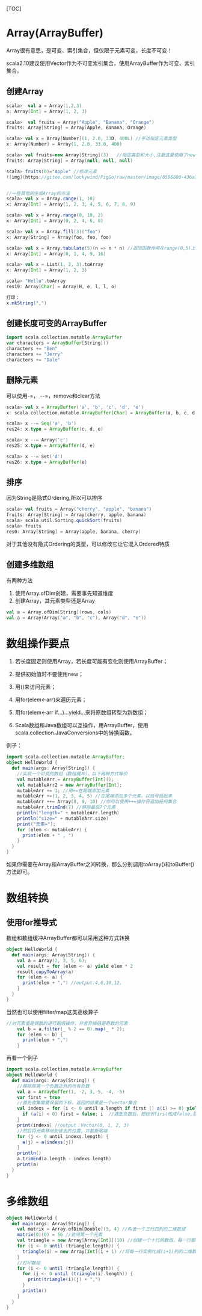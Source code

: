 [TOC]

# Array(ArrayBuffer)

Array很有意思，是可变、索引集合，但仅限于元素可变，长度不可变！

scala2.10建议使用Vector作为不可变索引集合，使用ArrayBuffer作为可变、索引集合。

## 创建Array

```scala
scala>  val a = Array(1,2,3) 
a: Array[Int] = Array(1, 2, 3)

scala>  val fruits = Array("Apple", "Banana", "Orange")
fruits: Array[String] = Array(Apple, Banana, Orange)

scala> val x = Array[Number](1, 2.0, 33D, 400L) //手动指定元素类型
x: Array[Number] = Array(1, 2.0, 33.0, 400)

scala> val fruits=new Array[String](3)   //指定类型和大小,注意这里使用了new关键字
fruits: Array[String] = Array(null, null, null)

scala> fruits(0)="Apple" //修改元素
![img](https://gitee.com/luckywind/PigGo/raw/master/image/8596800-436a7a7348ad342e.png)


//一些其他的生成Array的方法
scala> val x = Array.range(1, 10)
x: Array[Int] = Array(1, 2, 3, 4, 5, 6, 7, 8, 9)

scala> val x = Array.range(0, 10, 2)
x: Array[Int] = Array(0, 2, 4, 6, 8)

scala> val x = Array.fill(3)("foo")
x: Array[String] = Array(foo, foo, foo)

scala> val x = Array.tabulate(5)(n => n * n) //返回函数作用在range(0,5)上的结果
x: Array[Int] = Array(0, 1, 4, 9, 16)

scala> val x = List(1, 2, 3).toArray
x: Array[Int] = Array(1, 2, 3)

scala> "Hello".toArray
res19: Array[Char] = Array(H, e, l, l, o)

打印：
x.mkString(",")
```

## 创建长度可变的ArrayBuffer

```scala
import scala.collection.mutable.ArrayBuffer
var characters = ArrayBuffer[String]()
characters += "Ben"
characters += "Jerry"
characters += "Dale"
```

## 删除元素

可以使用-=， --=，remove和clear方法

```scala
scala> val x = ArrayBuffer('a', 'b', 'c', 'd', 'e')
x: scala.collection.mutable.ArrayBuffer[Char] = ArrayBuffer(a, b, c, d, e)

scala> x --= Seq('a', 'b')
res24: x.type = ArrayBuffer(c, d, e)

scala> x --= Array('c')
res25: x.type = ArrayBuffer(d, e)

scala> x --= Set('d')
res26: x.type = ArrayBuffer(e)
```

## 排序

因为String是隐式Ordering,所以可以排序

```scala
scala> val fruits = Array("cherry", "apple", "banana")
fruits: Array[String] = Array(cherry, apple, banana)
scala> scala.util.Sorting.quickSort(fruits)
scala> fruits
res0: Array[String] = Array(apple, banana, cherry)
```

对于其他没有隐式Ordering的类型，可以修改它让它混入Ordered特质

## 创建多维数组

有两种方法

1. 使用Array.ofDim创建，需要事先知道维度
2. 创建Array，其元素类型还是Array

```scala
val a = Array.ofDim[String](rows, cols)
val a = Array(Array("a", "b", "c"), Array("d", "e"))
```



# 数组操作要点

1. 若长度固定则使用Array，若长度可能有变化则使用ArrayBuffer；

2. 提供初始值时不要使用new；
3. 用()来访问元素；
4. 用for(elem<-arr)来遍历元素；
5. 用for(elem<-arr if...)...yield...来将原数组转型为新数组；
6. Scala数组和Java数组可以互操作，用ArrayBuffer，使用scala.collection.JavaConversions中的转换函数。



例子：

```scala
import scala.collection.mutable.ArrayBuffer;
object HelloWorld {
  def main(args: Array[String]) {
    //实现一个可变的数组（数组缓冲），以下两种方式等价
    val mutableArr = ArrayBuffer[Int]();
    val mutableArr2 = new ArrayBuffer[Int];
    mutableArr += 1; //用+=在尾端添加元素
    mutableArr +=(1, 2, 3, 4, 5) //在尾端添加多个元素，以括号括起来
    mutableArr ++= Array(8, 9, 10) //你可以使用++=操作符追加任何集合
    mutableArr.trimEnd(7) //移除最后7个元素
    println("length=" + mutableArr.length)
    println("size=" + mutableArr.size)
    print("元素=");
    for (elem <- mutableArr) {
      print(elem + " , ")
    }
  }
}
```



如果你需要在Array和ArrayBuffer之间转换，那么分别调用toArray()和toBuffer()方法即可。


# 数组转换

## 使用for推导式

数组和数组缓冲ArrayBuffer都可以采用这种方式转换

```scala
object HelloWorld {
  def main(args: Array[String]) {
    val a = Array(2, 3, 5, 6);
    val result = for (elem <- a) yield elem * 2
    result.copyToArray(a)
    for (elem <- a) {
      print(elem + ",") //output:4,6,10,12,
    }
  }
}

```

当然也可以使用filter/map这类高级算子

```scala
//对元素值是偶数的进行翻倍操作，并舍弃掉值是奇数的元素
    val b = a.filter(_ % 2 == 0).map(_ * 2);
    for (elem <- b) {
      print(elem + ",")
    }
```

再看一个例子

```scala
import scala.collection.mutable.ArrayBuffer
object HelloWorld {
  def main(args: Array[String]) {
    //移除除第一个负数之外的所有负数
    val a = ArrayBuffer(1, -2, 3, 5, -4, -5)
    var first = true
    //首先收集需要保留的下标，返回的结果是一个vector集合
    val indexs = for (i <- 0 until a.length if first || a(i) >= 0) yield {
      if (a(i) < 0) first = false; i  //遇到负数后，把标识first改成false,那么进入这个推导的都是正数，yield它的下标
    }
    print(indexs) //output：Vector(0, 1, 2, 3)
    //然后将元素移动到该去的位置，并截断尾端
    for (j <- 0 until indexs.length) {
      a(j) = a(indexs(j))
    }
    println()
    a.trimEnd(a.length - indexs.length)
    print(a)
  }
}

```

# 多维数组

```scala
object HelloWorld {
  def main(args: Array[String]) {
    val matrix = Array.ofDim[Double](3, 4) //构造一个三行四列的二维数组
    matrix(0)(0) = 56 //访问第一个元素
    val triangle = new Array[Array[Int]](10) //创建一个十行的数组，每一行都是一个Int型的Array
    for (i <- 0 until (triangle.length)) {
      triangle(i) = new Array[Int](i + 1) //将每一行实例化成(i+1)列的二维数组
    }
    //打印数组
    for (i <- 0 until (triangle.length)) {
      for (j <- 0 until (triangle(i).length)) {
        print(triangle(i)(j) + ",")
      }
      println()
    }
  }
}

```

